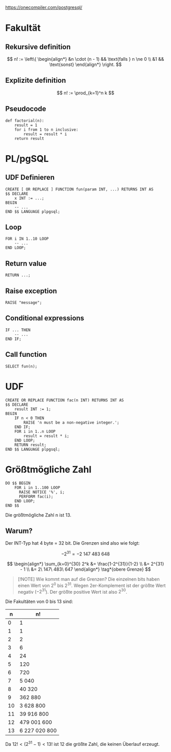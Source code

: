 https://onecompiler.com/postgresql/

# Fakultät

## Rekursive definition

$$
n! := \left\{
	\begin{align*}
		&n \cdot (n - 1) && \text{falls } n \ne 0 \\
		&1 && \text{sonst}
	\end{align*}
\right.
$$

## Explizite definition

$$
n! := \prod_{k=1}^n k
$$

## Pseudocode

```
def factorial(n):
	result = 1
	for i from 1 to n inclusive:
		result = result * i
	return result
```

# PL/pgSQL

## UDF Definieren

```postgresql
CREATE [ OR REPLACE ] FUNCTION fun(param INT, ...) RETURNS INT AS
$$ DECLARE
	x INT := ...;
BEGIN
	-- ...
END $$ LANGUAGE plpgsql;
```

## Loop

```postgresql
FOR i IN 1..10 LOOP
	-- ...
END LOOP;
```

## Return value

```postgresql
RETURN ...;
```

## Raise exception

```postgresql
RAISE "message";
```

## Conditional expressions

```postgresql
IF ... THEN
	-- ...
END IF;
```

## Call function

```
SELECT fun(n);
```

# UDF

```postgresql
CREATE OR REPLACE FUNCTION fac(n INT) RETURNS INT AS
$$ DECLARE
	result INT := 1;
BEGIN
	IF n < 0 THEN
		RAISE 'n must be a non-negative integer.';
	END IF;
	FOR i in 1..n LOOP
		result = result * i;
	END LOOP;
	RETURN result;
END $$ LANGUAGE plpgsql;
```
# Größtmögliche Zahl

```postgresql
DO $$ BEGIN
	FOR i in 1..100 LOOP
	  RAISE NOTICE '%', i;
	  PERFORM fac(i);
	END LOOP;
END $$
```

Die größtmögliche Zahl n ist 13. 

## Warum?

Der INT-Typ hat 4 byte = 32 bit.  Die Grenzen sind also wie folgt:

$$
-2^{31} = -2\ 147\ 483\ 648
\tag*{untere Grenze}
$$

$$
\begin{align*}
	\sum_{k=0}^{30} 2^k &= \frac{1-2^{31}}{1-2} \\
	&= 2^{31} - 1 \\
	&= 2\ 147\ 483\ 647
\end{align*}
\tag*{obere Grenze}
$$

> [!NOTE] Wie kommt man auf die Grenzen?
> Die einzelnen bits haben einen Wert von $2^0$ bis $2^{31}$. Wegen 2er-Komplement ist der größte Wert negativ ($-2^{31}$). Der größte positive Wert ist also $2^{30}$.


Die Fakultäten von 0 bis 13 sind:

| n | n! |
| ---- | ---- |
| 0 | 1 |
| 1 | 1 |
| 2 | 2 |
| 3 | 6 |
| 4 | 24 |
| 5 | 120 |
| 6 | 720 |
| 7 | 5 040 |
| 8 | 40 320 |
| 9 | 362 880 |
| 10 | 3 628 800 |
| 11 | 39 916 800 |
| 12 | 479 001 600 |
| 13 | 6 227 020 800 |

Da $12! < (2^{31}-1) < 13!$ ist 12 die größte Zahl, die keinen Überlauf erzeugt.

